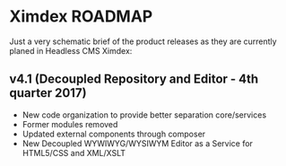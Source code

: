 # Ximdex ROADMAP

Just a very schematic brief of the product releases as they are currently
planed in Headless CMS Ximdex:

v4.1 (Decoupled Repository and Editor - 4th quarter 2017)
----
- New code organization to provide better separation core/services
- Former modules removed
- Updated external components through composer
- New Decoupled WYWIWYG/WYSIWYM Editor as a Service for HTML5/CSS and XML/XSLT

